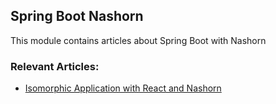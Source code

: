 ## Spring Boot Nashorn

This module contains articles about Spring Boot with Nashorn

### Relevant Articles:

- [Isomorphic Application with React and Nashorn](https://www.baeldung.com/react-nashorn-isomorphic-app) 

